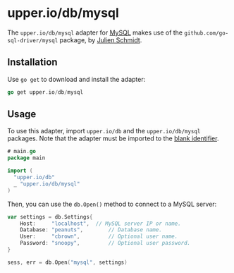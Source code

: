 # upper.io/db/mysql

The `upper.io/db/mysql` adapter for [MySQL][2] makes use of the
`github.com/go-sql-driver/mysql` package, by [Julien Schmidt][1].

## Installation

Use `go get` to download and install the adapter:

```go
go get upper.io/db/mysql
```

## Usage

To use this adapter, import `upper.io/db` and the `upper.io/db/mysql` packages.
Note that the adapter must be imported to the [blank identifier][2].

```go
# main.go
package main

import (
  "upper.io/db"
  _ "upper.io/db/mysql"
)
```

Then, you can use the `db.Open()` method to connect to a MySQL server:

```go
var settings = db.Settings{
	Host:     "localhost",	// MySQL server IP or name.
	Database: "peanuts",		// Database name.
	User:     "cbrown",			// Optional user name.
	Password: "snoopy",			// Optional user password.
}

sess, err = db.Open("mysql", settings)
```

[1]: https://github.com/go-sql-driver/mysql
[2]: http://www.mysql.com
